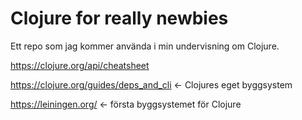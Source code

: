 # Clojure for really newbies

Ett repo som jag kommer använda i min undervisning om Clojure.


https://clojure.org/api/cheatsheet

https://clojure.org/guides/deps_and_cli <- Clojures eget byggsystem

https://leiningen.org/ <- första byggsystemet för Clojure
